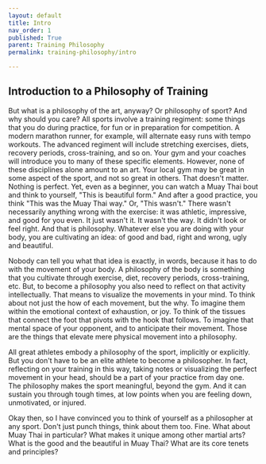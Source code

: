 ```yaml
---
layout: default
title: Intro
nav_order: 1
published: True
parent: Training Philosophy
permalink: training-philosophy/intro

---
```



## Introduction to a Philosophy of Training

But what is a philosophy of the art, anyway? Or philosophy of sport? And why should you care?
All sports involve a training regiment: some things that you do during practice, for fun or in
preparation for competition. A modern marathon runner, for example, will alternate easy runs
with tempo workouts. The advanced regiment will include stretching exercises, diets, recovery
periods, cross-training, and so on. Your gym and your coaches will introduce you to many of
these specific elements. However, none of these disciplines alone amount to an art. Your local
gym may be great in some aspect of the sport, and not so great in others. That doesn't matter.
Nothing is perfect. Yet, even as a beginner, you can watch a Muay Thai bout and think to
yourself, "This is beautiful form." And after a good practice, you think "This was the Muay
Thai way." Or, "This wasn't." There wasn't necessarily anything wrong with the exercise: it was
athletic, impressive, and good for you even. It just wasn't it. It wasn't the way. It didn't
look or feel right. And that is philosophy. Whatever else you are doing with your body, you are
cultivating an idea: of good and bad, right and wrong, ugly and beautiful.

Nobody can tell you what that idea is exactly, in words, because it has to do with the movement
of your body. A philosophy of the body is something that you cultivate through exercise, diet,
recovery periods, cross-training, etc. But, to become a philosophy you also need to reflect on
that activity intellectually. That means to visualize the movements in your mind. To think
about not just the how of each movement, but the why. To imagine them within the emotional
context of exhaustion, or joy. To think of the tissues that connect the foot that pivots with
the hook that follows. To imagine that mental space of your opponent, and to anticipate their
movement. Those are the things that elevate mere physical movement into a philosophy.

All great athletes embody a philosophy of the sport, implicitly or explicitly. But you don't
have to be an elite athlete to become a philosopher. In fact, reflecting on your training in
this way, taking notes or visualizing the perfect movement in your head, should be a part of
your practice from day one. The philosophy makes the sport meaningful, beyond the gym. And it
can sustain you through tough times, at low points when you are feeling down, unmotivated, or
injured.

Okay then, so I have convinced you to think of yourself as a philosopher at any sport. Don't
just punch things, think about them too. Fine. What about Muay Thai in particular? What makes
it unique among other martial arts? What is the good and the beautiful in Muay Thai? What are
its core tenets and principles?

